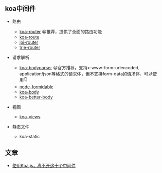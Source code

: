## koa中间件
- 路由
  - [koa-router](https://github.com/alexmingoia/koa-router) 😀推荐，提供了全面的路由功能
  - [koa-route](https://github.com/koajs/route) 
  - [joi-router](https://github.com/koajs/joi-router)
  - [trie-router](https://github.com/koajs/trie-router)

- 请求解析
  - [koa-bodyparser]() 😀官方推荐，支持x-www-form-urlencoded, application/json等格式的请求体，但不支持form-data的请求体，可以使用👇
  - [node-formidable](https://github.com/felixge/node-formidable)
  - [koa-body](https://github.com/dlau/koa-body) 
  - [koa-better-body](https://github.com/tunnckoCore/koa-better-body)

- 视图
  - [koa-views](https://github.com/queckezz/koa-views)
  
 - 静态文件
   - koa-static

文章
--
- [使用Koa.js，离不开这十个中间件
](https://www.jianshu.com/p/c1e0ca3f9764)




